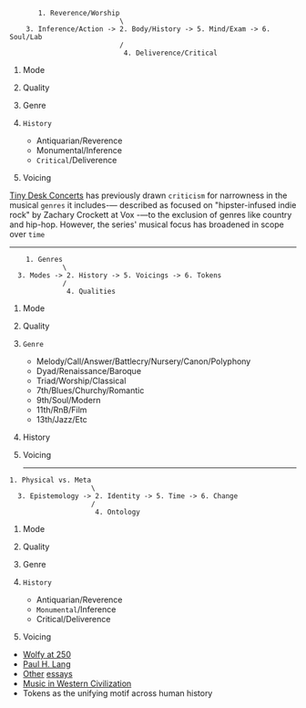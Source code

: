 ```
       1. Reverence/Worship
                           \
    3. Inference/Action -> 2. Body/History -> 5. Mind/Exam -> 6. Soul/Lab
                           /
                            4. Deliverence/Critical
```

1. Mode
2. Quality
3. Genre
4. `History`
   - Antiquarian/Reverence
   - Monumental/Inference
   - `Critical`/Deliverence
     
5. Voicing

[Tiny Desk Concerts](https://en.wikipedia.org/wiki/List_of_Tiny_Desk_Concerts) has previously drawn `criticism` for narrowness in the musical `genres` it includes-— described as focused on "hipster-infused indie rock" by Zachary Crockett at Vox -—to the exclusion of genres like country and hip-hop. However, the series' musical focus has broadened in scope over `time`

   ---

```
    1. Genres
             \
  3. Modes -> 2. History -> 5. Voicings -> 6. Tokens
             /
              4. Qualities
```

1. Mode
2. Quality
3. `Genre`
   - Melody/Call/Answer/Battlecry/Nursery/Canon/Polyphony
   - Dyad/Renaissance/Baroque
   - Triad/Worship/Classical
   - 7th/Blues/Churchy/Romantic
   - 9th/Soul/Modern
   - 11th/RnB/Film
   - 13th/Jazz/Etc
     
4. History
5. Voicing

   ---


```
1. Physical vs. Meta
                    \
  3. Epistemology -> 2. Identity -> 5. Time -> 6. Change
                    /
                     4. Ontology
```
1. Mode
2. Quality
3. Genre
4. `History`
   - Antiquarian/Reverence
   - `Monumental`/Inference
   - Critical/Deliverence
     
5. Voicing
   
- [Wolfy at 250](https://github.com/muzaale/muzaale.github.io/blob/main/bwv/music_mozart200.pdf)
- [Paul H. Lang](https://github.com/muzaale/muzaale.github.io/blob/main/bwv/music_paulhenrylang.pdf)
- [Other](https://github.com/muzaale/muzaale.github.io/blob/main/bwv/music_bach300.pdf) [essays](https://github.com/muzaale/muzaale.github.io/blob/main/bwv/music_handel300.pdf)
- [Music in Western Civilization](https://www.amazon.com/Music-Western-Civilization-P-Lang/dp/0393094286?ref_=ast_author_dp)
- Tokens as the unifying motif across human history




